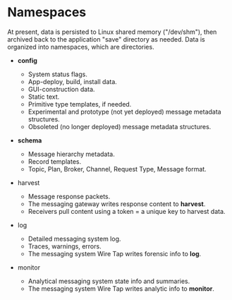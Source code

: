# Namespaces

At present, data is persisted to Linux shared memory ("/dev/shm"), then archived back to the application "save" directory as needed. Data is organized into namespaces, which are directories.

* **config**
  + System status flags.
  + App-deploy, build, install data.
  + GUI-construction data.
  + Static text.
  + Primitive type templates, if needed.
  + Experimental and prototype (not yet deployed) message metadata structures.
  + Obsoleted (no longer deployed) message metadata structures.

* **schema**
  + Message hierarchy metadata.
  + Record templates.
  + Topic, Plan, Broker, Channel, Request Type, Message format.

* harvest
  + Message response packets.
  + The messaging gateway writes response content to **harvest**.
  + Receivers pull content using a token = a unique key to harvest data.

* log
  + Detailed messaging system log.
  + Traces, warnings, errors.
  + The messaging system Wire Tap writes forensic info to **log**.

* monitor
  + Analytical messaging system state info and summaries.
  + The messaging system Wire Tap writes analytic info to **monitor**.




